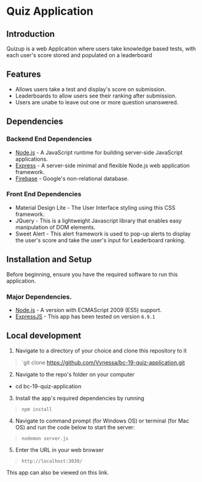 # Quiz Application

## Introduction

Quizup is a web Application where users take knowledge based tests, with each user's score stored and populated on a leaderboard

## Features

- Allows users take a test and display's score on submission. 
- Leaderboards to allow users see their ranking after submission.
- Users are unabe to leave out one or more question unanswered.


## Dependencies

### Backend End Dependencies
- [Node.js](nodejs.org) - A JavaScript runtime for building server-side JavaScript applications.
- [Express](http://expressjs.com/) - A server-side minimal and flexible Node.js web application framework. 
- [Firebase](https://firebase.google.com/) - Google's non-relational database.

### Front End Dependencies
- Material Design Lite - The User Interface styling using this CSS framework.
- JQuery - This is a lightweight Javascript library that enables easy manipulation of DOM elements.
- Sweet Alert - This alert framework is used to pop-up alerts to display the user's score and take the user's input for Leaderboard ranking.

## Installation and Setup
Before beginning, ensure you have the required software to run this application.

### Major Dependencies.
- [Node.js](nodejs.org) - A version with ECMAScript 2009 (ES5) support.
- [ExpressJS](https://expressjs.com/) - This app has been tested on version `6.9.1`

## Local development

1. Navigate to a directory of your choice and clone this repository to it
>`git clone https://github.com/Vynessa/bc-19-quiz-application.git

2. Navigate to the repo's folder on your computer
- cd bc-19-quiz-application

3. Install the app's required dependencies by running
>`npm install`

4. Navigate to command prompt (for Windows OS) or terminal (for Mac OS) and run the code below to start the server:
>`nodemon server.js`

5. Enter the URL in your web browser
>`http://localhost:3030/`

This app can also be viewed on this link.

